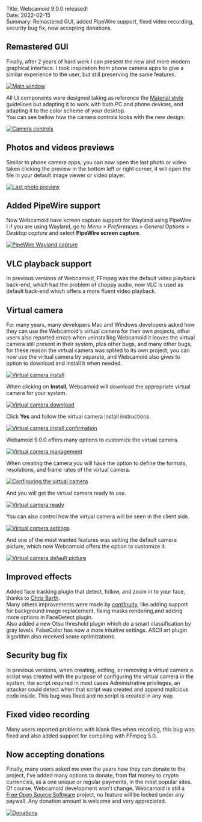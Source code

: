 Title: Webcamoid 9.0.0 released!  
Date: 2022-02-15  
Summary: Remastered GUI, added PipeWire support, fixed video recording, security bug fix, now accepting donations.  

## Remastered GUI

Finally, after 2 years of hard work I can present the new and more modern graphical interface. I took inspiration from phone camera apps to give a similar experience to the user, but still preserving the same features.

<div class="img-preview">
    <a href="/images/20220215-1/00%20-%20Main.webp">
        <img src="/images/20220215-1/00%20-%20Main.webp" alt="Main window" title="Main window" />
    </a>
</div>

All UI components were designed taking as reference the [Material style](https://material.io/) guidelines but adapting it to work with both PC and phone devices, and adapting it to the color scheme of your desktop.  
You can see bellow how the camera controls looks with the new design:

<div class="img-preview">
    <a href="/images/20220215-1/01%20-%20Camera%20Controls.webp">
        <img src="/images/20220215-1/01%20-%20Camera%20Controls.webp" alt="Camera controls" title="Camera controls" />
    </a>
</div>

## Photos and videos previews

Similar to phone camera apps, you can now open the last photo or video taken clicking the preview in the bottom left or right corner, it will open the file in your default image viewer or video player.

<div class="img-preview">
    <a href="/images/20220215-1/02%20-%20Photo%20preview.webp">
        <img src="/images/20220215-1/02%20-%20Photo%20preview.webp" alt="Last photo preview" title="Last photo preview" />
    </a>
</div>

## Added PipeWire support

Now Webcamoid have screen capture support for Wayland using PipeWire. I if you are using Wayland, go to _Menu &gt; Preferences &gt; General Options &gt; Desktop capture_ and select **PipeWire screen capture**.

<div class="img-preview">
    <a href="/images/20220215-1/03%20-%20PipeWire%20Wayland%20capture.webp">
        <img src="/images/20220215-1/03%20-%20PipeWire%20Wayland%20capture.webp" alt="PipeWire Wayland capture" title="PipeWire Wayland capture" />
    </a>
</div>

## VLC playback support

In previous versions of Webcamoid, FFmpeg was the default video playback back-end, which had the problem of choppy audio, now VLC is used as default back-end which offers a more fluent video playback.

## Virtual camera

For many years, many developers Mac and Windows developers asked how they can use the Webcamoid's virtual camera for their own projects, other users also reported errors when uninstalling Webcamoid it leaves the virtual camera still present in their system, plus other bugs, and many other bugs, for these reason the virtual camera was splited to its own project, you can now use the virtual camera by separate, and Webcamoid also gives to option to download and install it when needed.

<div class="img-preview">
    <a href="/images/20220215-1/04%20-%20Virtual%20camera%20install.webp">
        <img src="/images/20220215-1/04%20-%20Virtual%20camera%20install.webp" alt="Virtual camera install" title="Virtual camera install" />
    </a>
</div>

When clicking on **Install**, Webcamoid will download the appropriate virtual camera for your system.

<div class="img-preview">
    <a href="/images/20220215-1/05%20-%20Virtual%20camera%20download.webp">
        <img src="/images/20220215-1/05%20-%20Virtual%20camera%20download.webp" alt="Virtual camera download" title="Virtual camera download" />
    </a>
</div>

Click **Yes** and follow the virtual camera install instructions.

<div class="img-preview">
    <a href="/images/20220215-1/06%20-%20Virtual%20camera%20install%20confirmation.webp">
        <img src="/images/20220215-1/06%20-%20Virtual%20camera%20install%20confirmation.webp" alt="Virtual camera install confirmation" title="Virtual camera install confirmation" />
    </a>
</div>

Webamoid 9.0.0 offers many options to customize the virtual camera.

<div class="img-preview">
    <a href="/images/20220215-1/07%20-%20Virtual%20camera%20management.webp">
        <img src="/images/20220215-1/07%20-%20Virtual%20camera%20management.webp" alt="Virtual camera management" title="Virtual camera management" />
    </a>
</div>

When creating the camera you will have the option to define the formats, resolutions, and frame rates of the virtual camera.

<div class="img-preview">
    <a href="/images/20220215-1/08%20-%20Configuring%20the%20virtual%20camera.webp">
        <img src="/images/20220215-1/08%20-%20Configuring%20the%20virtual%20camera.webp" alt="Configuring the virtual camera" title="Configuring the virtual camera" />
    </a>
</div>

And you will get the virtual camera ready to use.

<div class="img-preview">
    <a href="/images/20220215-1/09%20-%20The%20virtual%20camera%20is%20ready%20to%20use.webp">
        <img src="/images/20220215-1/09%20-%20The%20virtual%20camera%20is%20ready%20to%20use.webp" alt="Virtual camera ready" title="Virtual camera ready" />
    </a>
</div>

You can also control how the virtual camera will be seen in the client side.

<div class="img-preview">
    <a href="/images/20220215-1/10%20-%20Virtual%20camera%20settings.webp">
        <img src="/images/20220215-1/10%20-%20Virtual%20camera%20settings.webp" alt="Virtual camera settings" title="Virtual camera settings" />
    </a>
</div>

And one of the most wanted features was setting the default camera picture, which now Webcamoid offers the option to customize it.

<div class="img-preview">
    <a href="/images/20220215-1/11%20-%20Configuring%20the%20default%20picture%20for%20the%20virtual%20camera.webp">
        <img src="/images/20220215-1/11%20-%20Configuring%20the%20default%20picture%20for%20the%20virtual%20camera.webp" alt="Virtual camera default picture" title="Virtual camera default picture" />
    </a>
</div>

## Improved effects

Added face tracking plugin that detect, follow, and zoom in to your face, thanks to [Chris Barth](https://github.com/cjbarth).  
Many others improvements were made by [cont1nuity](https://github.com/cont1nuity), like adding support for background image replacement, fixing masks rendering,and adding more options in FaceDetect plugin.  
Also added a new Otsu threshold plugin which do a smart classification by gray levels. FalseColor has now a more intuitive settings. ASCII art plugin algorithm also received some optimizations.

## Security bug fix

In previous versions, when creating, editing, or removing a virtual camera a script was created with the purpose of configuring the virtual camera in the system, the script required in most cases Administrative privileges, an attacker could detect when that script was created and append malicious code inside. This bug was fixed and no script is created in any way.

## Fixed video recording

Many users reported problems with blank files when recoding, this bug was fixed and also added support for compiling with FFmpeg 5.0.

## Now accepting donations

Finally, many users asked me over the years how they can donate to the project, I've added many options to donate, from flat money to crypto currencies, as a one unique or regular payments, in the most popular sites. Of course, Webcamoid development won't change, Webcamoid is still a [Free Open Source Software](https://github.com/webcamoid/webcamoid/blob/master/COPYING) project, no feature will be locked under any paywall. Any donation amount is welcome and very appreciated.

<div class="img-preview">
    <a href="/images/20220215-1/12%20-%20Donations.webp">
        <img src="/images/20220215-1/12%20-%20Donations.webp" alt="Donations" title="Donations" />
    </a>
</div>
